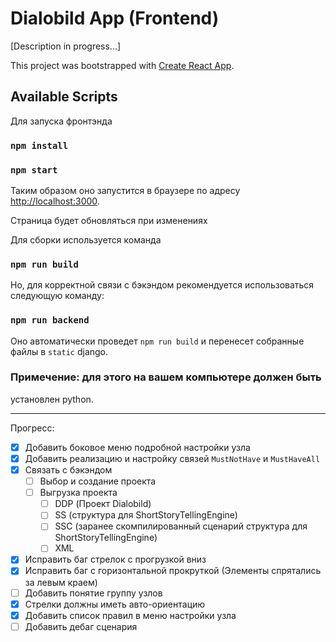 # Dialobild App (Frontend)

[Description in progress...]

This project was bootstrapped with [Create React App](https://github.com/facebook/create-react-app).

## Available Scripts

Для запуска фронтэнда

### `npm install`
### `npm start`

Таким образом оно запустится в браузере
по адресу [http://localhost:3000](http://localhost:3000).

Страница будет обновляться при изменениях


Для сборки используется команда
### `npm run build`

Но, для корректной связи с бэкэндом рекомендуется использоваться 
следующую команду:
### `npm run backend`
Оно автоматически проведет `npm run build` и перенесет
собранные файлы в `static` django.

### Примечение: для этого на вашем компьютере должен быть
установлен python.


---

Прогресс:
- [X] Добавить боковое меню подробной настройки узла
- [X] Добавить реализацию и настройку связей `MustNotHave` и `MustHaveAll`
- [X] Связать с бэкэндом
  - [ ] Выбор и создание проекта
  - [ ] Выгрузка проекта
    - [ ] DDP (Проект Dialobild)
    - [ ] SS (структура для ShortStoryTellingEngine)
    - [ ] SSC (заранее скомпилированный сценарий структура для ShortStoryTellingEngine)
    - [ ] XML
- [X] Исправить баг стрелок с прогрузкой вниз
- [X] Исправить баг с горизонтальной прокруткой (Элементы спрятались за левым краем)
- [ ] Добавить понятие группу узлов
- [X] Стрелки должны иметь авто-ориентацию
- [X] Добавить список правил в меню настройки узла
- [ ] Добавить дебаг сценария
